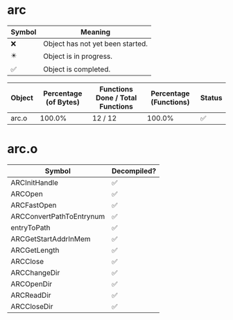 # arc
| Symbol | Meaning 
| ------------- | ------------- 
| :x: | Object has not yet been started. 
| :eight_pointed_black_star: | Object is in progress. 
| :white_check_mark: | Object is completed. 


| Object | Percentage (of Bytes) | Functions Done / Total Functions | Percentage (Functions) | Status 
| ------------- | ------------- | ------------- | ------------- | ------------- 
| arc.o | 100.0% | 12 / 12 | 100.0% | :white_check_mark: 


# arc.o
| Symbol | Decompiled? |
| ------------- | ------------- |
| ARCInitHandle | :white_check_mark: |
| ARCOpen | :white_check_mark: |
| ARCFastOpen | :white_check_mark: |
| ARCConvertPathToEntrynum | :white_check_mark: |
| entryToPath | :white_check_mark: |
| ARCGetStartAddrInMem | :white_check_mark: |
| ARCGetLength | :white_check_mark: |
| ARCClose | :white_check_mark: |
| ARCChangeDir | :white_check_mark: |
| ARCOpenDir | :white_check_mark: |
| ARCReadDir | :white_check_mark: |
| ARCCloseDir | :white_check_mark: |


